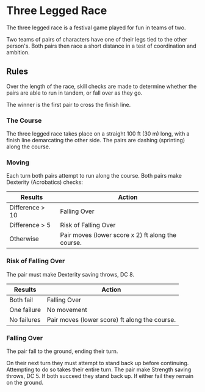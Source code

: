 # Three Legged Race

The three legged race is a festival game played for fun in teams of two.

Two teams of pairs of characters have one of their legs tied to the other person's. Both pairs then race a short distance in a test of coordination and ambition.

## Rules

Over the length of the race, skill checks are made to determine whether the pairs are able to run in tandem, or fall over as they go.

The winner is the first pair to cross the finish line.

### The Course

The three legged race takes place on a straight 100 ft (30 m) long, with a finish line demarcating the other side. The pairs are dashing (sprinting) along the course.

### Moving

Each turn both pairs attempt to run along the course. Both pairs make Dexterity (Acrobatics) checks:

| Results | Action |
| --- | --- |
| Difference > 10 | Falling Over |
| Difference > 5 | Risk of Falling Over |
| Otherwise | Pair moves (lower score x 2) ft along the course. |

### Risk of Falling Over

The pair must make Dexterity saving throws, DC 8.

| Results | Action |
| --- | --- |
| Both fail | Falling Over |
| One failure | No movement |
| No failures | Pair moves (lower score) ft along the course. |

### Falling Over

The pair fall to the ground, ending their turn.

On their next turn they must attempt to stand back up before continuing. Attempting to do so takes their entire turn. The pair make Strength saving throws, DC 5. If both succeed they stand back up. If either fail they remain on the ground.
